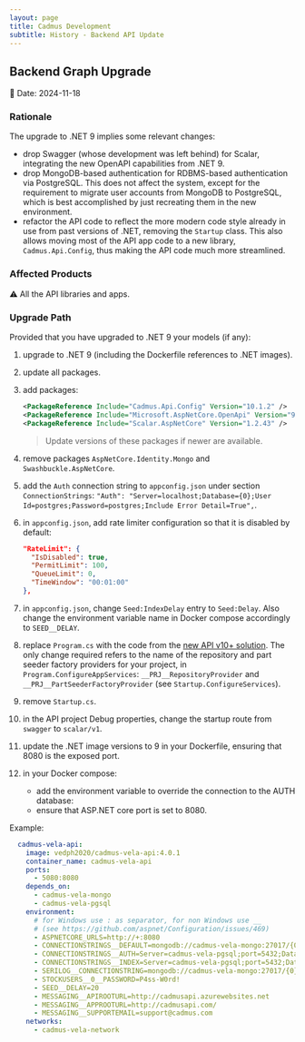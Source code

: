 ```yaml
---
layout: page
title: Cadmus Development
subtitle: History - Backend API Update
---
```


## Backend Graph Upgrade

📆 Date: 2024-11-18

### Rationale

The upgrade to .NET 9 implies some relevant changes:

- drop Swagger (whose development was left behind) for Scalar, integrating the new OpenAPI capabilities from .NET 9.
- drop MongoDB-based authentication for RDBMS-based authentication via PostgreSQL. This does not affect the system, except for the requirement to migrate user accounts from MongoDB to PostgreSQL, which is best accomplished by just recreating them in the new environment.
- refactor the API code to reflect the more modern code style already in use from past versions of .NET, removing the `Startup` class. This also allows moving most of the API app code to a new library, `Cadmus.Api.Config`, thus making the API code much more streamlined.

### Affected Products

⚠️ All the API libraries and apps.

### Upgrade Path

Provided that you have upgraded to .NET 9 your models (if any):

1. upgrade to .NET 9 (including the Dockerfile references to .NET images).
2. update all packages.
3. add packages:

    ```xml
    <PackageReference Include="Cadmus.Api.Config" Version="10.1.2" />
    <PackageReference Include="Microsoft.AspNetCore.OpenApi" Version="9.0.0" />
    <PackageReference Include="Scalar.AspNetCore" Version="1.2.43" />
    ```

    >Update versions of these packages if newer are available.

4. remove packages `AspNetCore.Identity.Mongo` and `Swashbuckle.AspNetCore`.
5. add the `Auth` connection string to `appconfig.json` under section `ConnectionStrings`: `"Auth": "Server=localhost;Database={0};User Id=postgres;Password=postgres;Include Error Detail=True",`.
6. in `appconfig.json`, add rate limiter configuration so that it is disabled by default:

    ```json
    "RateLimit": {
      "IsDisabled": true,
      "PermitLimit": 100,
      "QueueLimit": 0,
      "TimeWindow": "00:01:00"
    },
    ```

7. in `appconfig.json`, change `Seed:IndexDelay` entry to `Seed:Delay`. Also change the environment variable name in Docker compose accordingly to `SEED__DELAY`.
8. replace `Program.cs` with the code from the [new API v10+ solution](https://github.com/vedph/cadmus-api/blob/master/CadmusApi/Program.cs). The only change required refers to the name of the repository and part seeder factory providers for your project, in `Program.ConfigureAppServices`: `__PRJ__RepositoryProvider` and `__PRJ__PartSeederFactoryProvider` (see `Startup.ConfigureServices`).
9. remove `Startup.cs`.
10. in the API project Debug properties, change the startup route from `swagger` to `scalar/v1`.
11. update the .NET image versions to 9 in your Dockerfile, ensuring that 8080 is the exposed port.
12. in your Docker compose:
    - add the environment variable to override the connection to the AUTH database:
    - ensure that ASP.NET core port is set to 8080.

Example:

```yml
  cadmus-vela-api:
    image: vedph2020/cadmus-vela-api:4.0.1
    container_name: cadmus-vela-api
    ports:
      - 5080:8080
    depends_on:
      - cadmus-vela-mongo
      - cadmus-vela-pgsql
    environment:
      # for Windows use : as separator, for non Windows use __
      # (see https://github.com/aspnet/Configuration/issues/469)
      - ASPNETCORE_URLS=http://+:8080
      - CONNECTIONSTRINGS__DEFAULT=mongodb://cadmus-vela-mongo:27017/{0}
      - CONNECTIONSTRINGS__AUTH=Server=cadmus-vela-pgsql;port=5432;Database={0};User Id=postgres;Password=postgres;Include Error Detail=True
      - CONNECTIONSTRINGS__INDEX=Server=cadmus-vela-pgsql;port=5432;Database={0};User Id=postgres;Password=postgres;Include Error Detail=True
      - SERILOG__CONNECTIONSTRING=mongodb://cadmus-vela-mongo:27017/{0}-log
      - STOCKUSERS__0__PASSWORD=P4ss-W0rd!
      - SEED__DELAY=20
      - MESSAGING__APIROOTURL=http://cadmusapi.azurewebsites.net
      - MESSAGING__APPROOTURL=http://cadmusapi.com/
      - MESSAGING__SUPPORTEMAIL=support@cadmus.com
    networks:
      - cadmus-vela-network
```
